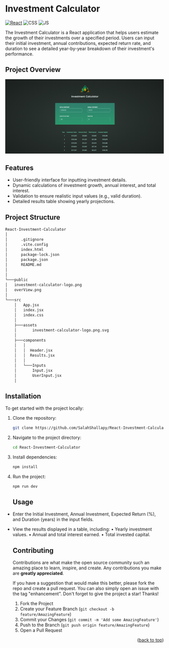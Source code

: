 # Investment Calculator

[![React](https://img.shields.io/badge/react-%2320232a.svg?style=for-the-badge&logo=react&logoColor=%2361DAFB)](https://react.dev/)
![CSS](https://img.shields.io/badge/CSS3-1572B6?style=for-the-badge&logo=css3&logoColor=white)
![JS](https://img.shields.io/badge/JavaScript-F7DF1E?style=for-the-badge&logo=javascript&logoColor=black)

The Investment Calculator is a React application that helps users estimate the growth of their investments over a specified period. Users can input their initial investment, annual contributions, expected return rate, and duration to see a detailed year-by-year breakdown of their investment's performance.

## Project Overview

![Project OverView](./public/overView.png)

## Features

- User-friendly interface for inputting investment details.
- Dynamic calculations of investment growth, annual interest, and total interest.
- Validation to ensure realistic input values (e.g., valid duration).
- Detailed results table showing yearly projections.

## Project Structure

```
React-Investment-Calculator
│
│      .gitignore
│      .vite.config
│      index.html
│      package-lock.json
│      package.json
│      README.md
│
│
└───public
│   investment-calculator-logo.png
│   overView.png
│
└───src
    │   App.jsx
    │   index.jsx
    │   index.css
    │
    ├───assets
    │       investment-calculator-logo.png.svg
    │
    ├───components
    │   │
    │   │  Header.jsx
    │   │  Results.jsx
    │   │
    │   └───Inputs
    │       Input.jsx
    │       UserInput.jsx
    │
```

## Installation

To get started with the project locally:

1. Clone the repository:
   ```bash
   git clone https://github.com/SalahShallapy/React-Investment-Calculator
   ```
2. Navigate to the project directory:
   ```bash
   cd React-Investment-Calculator
   ```
3. Install dependencies:
   ```bash
   npm install
   ```
4. Run the project:

   ```bash
   npm run dev
   ```

   ## Usage

- Enter the Initial Investment, Annual Investment, Expected Return (%), and Duration (years) in the input fields.
- View the results displayed in a table, including:
  • Yearly investment values.
  • Annual and total interest earned.
  • Total invested capital.

  ## Contributing

  Contributions are what make the open source community such an amazing place to learn, inspire, and create. Any contributions you make are **greatly appreciated**.

  If you have a suggestion that would make this better, please fork the repo and create a pull request. You can also simply open an issue with the tag "enhancement".
  Don't forget to give the project a star! Thanks!

  1.  Fork the Project
  2.  Create your Feature Branch (`git checkout -b feature/AmazingFeature`)
  3.  Commit your Changes (`git commit -m 'Add some AmazingFeature'`)
  4.  Push to the Branch (`git push origin feature/AmazingFeature`)
  5.  Open a Pull Request

   <p align="right">(<a href="#top">back to top</a>)</p>
